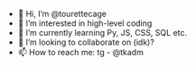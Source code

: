 - 👋 Hi, I’m @tourettecage
- 👀 I’m interested in high-level coding
- 🌱 I’m currently learning Py, JS, CSS, SQL etc.
- 💞️ I’m looking to collaborate on (idk)?
- 📫 How to reach me:
tg - @tkadm

<!---
tourettecage/tourettecage is a ✨ special ✨ repository because its `README.md` (this file) appears on your GitHub profile.
You can click the Preview link to take a look at your changes.
--->
